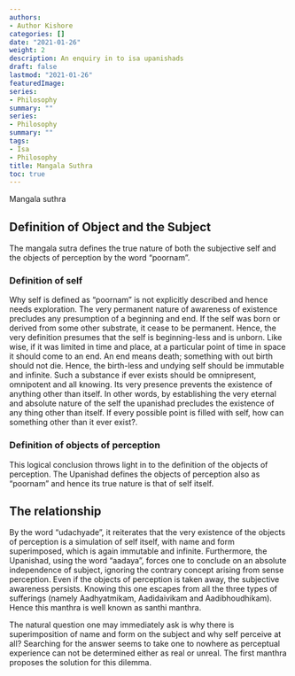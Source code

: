 ```yaml
---
authors:
- Author Kishore
categories: []
date: "2021-01-26"
weight: 2
description: An enquiry in to isa upanishads
draft: false
lastmod: "2021-01-26"
featuredImage: 
series:
- Philosophy
summary: ""
series:
- Philosophy
summary: ""
tags:
- Isa
- Philosophy
title: Mangala Suthra
toc: true
---
```


Mangala suthra

<!--more-->

## Definition of Object and the Subject

The mangala sutra defines the true nature of both the subjective self and the objects of perception by the word “poornam”. 
### Definition of self
Why self is defined as “poornam” is not explicitly described and hence needs exploration. The very permanent nature of awareness of existence precludes any presumption of a beginning and end. If the self was born or derived from some other substrate, it cease to be permanent. Hence, the very definition presumes that the self is beginning-less and is unborn. Like wise, if it was limited in time and place, at a particular point of time in space it should come to an end. An end means death; something with out birth should not die. Hence, the birth-less and undying self should be immutable and infinite. Such a substance if ever exists should be omnipresent, omnipotent and all knowing. Its very presence prevents the existence of anything other than itself. In other words, by establishing the very eternal and absolute nature of the self the upanishad precludes the existence of any thing other than itself. If every possible point is filled with self, how can something other than it ever exist?. 
### Definition of objects of perception
This logical conclusion throws light in to the definition of the objects of perception. The Upanishad defines the objects of perception also as “poornam” and hence its true nature is that of self itself. 
## The relationship
By the word “udachyade”, it reiterates that the very existence of the objects of perception is a simulation of self itself, with name and form superimposed, which is again immutable and infinite. Furthermore, the Upanishad, using the word “aadaya”, forces one to conclude on an absolute independence of subject, ignoring the contrary concept arising from sense perception. Even if the objects of perception is taken away, the subjective awareness persists. Knowing this one escapes from all the three types of sufferings (namely Aadhyatmikam, Aadidaivikam and Aadibhoudhikam). Hence this manthra is well known as santhi manthra. 

The natural question one may immediately ask is why there is superimposition of name and form on the subject and why self perceive at all? Searching for the answer seems to take one to nowhere as perceptual experience can not be determined either as real or unreal. The first manthra proposes the solution for this dilemma. 